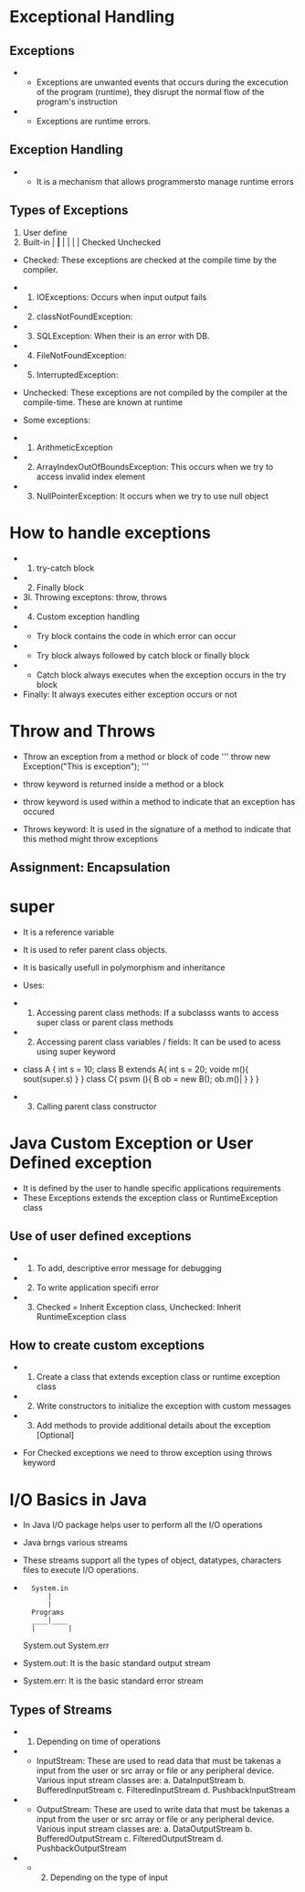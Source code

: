 # Exceptional Handling

## Exceptions
- - Exceptions are unwanted events that occurs during the excecution of the program (runtime), they disrupt the normal flow of the program's instruction
- - Exceptions are runtime errors.

## Exception Handling
- - It is a mechanism that allows programmersto manage runtime errors

## Types of Exceptions
1. User define
2. Built-in 
        |
    ____|____
    |       |
    |       |
Checked    Unchecked
- Checked: These exceptions are checked at the compile time by the compiler.
- 1. IOExceptions: Occurs when input output fails
- 2. classNotFoundException:
- 3. SQLException: When their is an error with DB.
- 4. FileNotFoundException:
- 5. InterruptedException:

- Unchecked: These exceptions are not compiled by the compiler at the compile-time. These are known at runtime
- Some exceptions:
- 1. ArithmeticException
- 2. ArrayIndexOutOfBoundsException: This occurs when we try to access invalid index element
- 3. NullPointerException: It occurs when we try to use null object

# How to handle exceptions
- 1. try-catch block
- 2. Finally block
- 3l. Throwing exceptons: throw, throws
- 4. Custom exception handling
- - Try block contains the code in which error can occur
- - Try block always followed by catch block or finally block
- - Catch block always executes when the exception occurs in the try block
- Finally: It always executes either exception occurs or not

# Throw and Throws
- Throw an exception from a method or block of code
'''
throw new Exception("This is exception");
'''
- throw keyword is returned inside a method or a block
- throw keyword is used within a method to indicate that an exception has occured

- Throws keyword: It is used in the signature of a method to indicate that this method might throw exceptions

## Assignment: Encapsulation

# super
- It is a reference variable
- It is used to refer parent class objects.
- It is basically usefull in polymorphism and inheritance
- Uses:
- 1. Accessing parent class methods: If a subclasss wants to access super class or parent class methods
- 2. Accessing parent class variables / fields: It can be used to acess using super keyword
- class A {
    int s = 10;
    class B extends A{
        int s = 20;
        voide m(){
            sout(super.s)
        }
    }
    class C{
        psvm (){
            B ob = new B();
            ob.m()|
        }
    }
}

- 3. Calling parent class constructor

# Java Custom Exception or User Defined exception
- It is defined by the user to handle specific applications requirements
- These Exceptions extends the exception class or RuntimeException class

## Use of user defined exceptions

- 1. To add, descriptive error message for debugging
- 2. To write application specifi error
- 3. Checked = Inherit Exception class, Unchecked: Inherit RuntimeException class

## How to create custom exceptions

- 1. Create a class that extends exception class or runtime exception class
- 2. Write constructors to initialize the exception with custom messages
- 3. Add methods to provide additional details about the exception [Optional]

* For Checked exceptions we need to throw exception using throws keyword

# I/O Basics in Java

- In Java I/O package helps user to perform all the I/O operations
- Java brngs various streams
- These streams support all the types of object, datatypes, characters files to execute I/O operations.
-       System.in
            |
            |
        Programs
        ____|____
        |        |
    System.out  System.err

- System.out: It is the basic standard output stream
- System.err: It is the basic standard error stream

## Types of Streams
- 1. Depending on time of operations
- - InputStream: These are used to read data that must be takenas a input from the user or src array or file or any peripheral device. Various input stream classes are:
a. DataInputStream
b. BufferedInputStream
c. FilteredInputStream
d. PushbackInputStream

- - OutputStream: These are used to write data that must be takenas a input from the user or src array or file or any peripheral device. Various input stream classes are:
a. DataOutputStream
b. BufferedOutputStream
c. FilteredOutputStream
d. PushbackOutputStream

- - 2. Depending on the type of input